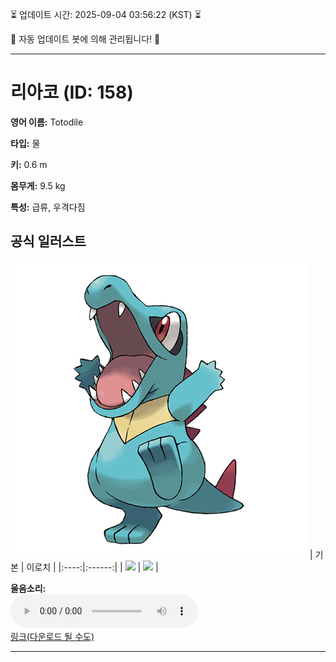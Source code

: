 
⏳ 업데이트 시간: 2025-09-04 03:56:22 (KST) ⏳

🤖 자동 업데이트 봇에 의해 관리됩니다! 🤖

---

# 리아코 (ID: 158)
**영어 이름:** Totodile

**타입:** 물

**키:** 0.6 m

**몸무게:** 9.5 kg

**특성:** 급류, 우격다짐

## 공식 일러스트
![](https://raw.githubusercontent.com/PokeAPI/sprites/master/sprites/pokemon/other/official-artwork/158.png)
| 기본 | 이로치 |
|:----:|:------:|
| <img src="http://play.pokemonshowdown.com/sprites/ani/totodile.gif" width="200"> | <img src="http://play.pokemonshowdown.com/sprites/ani-shiny/totodile.gif" width="200"> |

**울음소리:**<br><audio controls src="https://raw.githubusercontent.com/PokeAPI/cries/main/cries/pokemon/latest/158.ogg"></audio><br> [링크(다운로드 될 수도)](https://raw.githubusercontent.com/PokeAPI/cries/main/cries/pokemon/latest/158.ogg)


---

